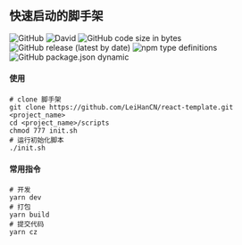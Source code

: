 ## 快速启动的脚手架
![GitHub](https://img.shields.io/github/license/LeiHanCN/react-cli)
![David](https://img.shields.io/david/leihancn/react-cli)
![GitHub code size in bytes](https://img.shields.io/github/languages/code-size/leihancn/react-cli)
![GitHub release (latest by date)](https://img.shields.io/github/v/release/leihancn/react-cli)
![npm type definitions](https://img.shields.io/npm/types/typescript)
![GitHub package.json dynamic](https://img.shields.io/github/package-json/keywords/leihancn/react-cli/parcel)

#### 使用

```shell
# clone 脚手架
git clone https://github.com/LeiHanCN/react-template.git <project_name>
cd <project_name>/scripts
chmod 777 init.sh
# 运行初始化脚本
./init.sh
```

#### 常用指令

```shell
# 开发
yarn dev
# 打包
yarn build
# 提交代码
yarn cz
```

